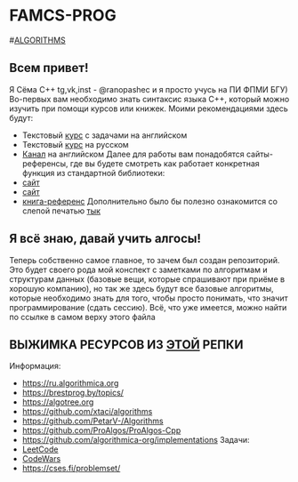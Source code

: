 
# FAMCS-PROG
#[ALGORITHMS](https://github.com/ranopashec/FAMCS-PROG/blob/main/ALGORITHMS.md)

## Всем привет!
Я Сёма C++ tg,vk,inst - @ranopashec и я просто учусь на ПИ ФПМИ БГУ)
Во-первых вам необходимо знать синтаксис языка C++, который можно изучить при помощи курсов или книжек. Моими рекомендациями здесь будут:
- Текстовый [курс](https://www.learncpp.com) с задачами на английском
- Текстовый [курс](https://ravesli.com/uroki-cpp/) на русском
- [Канал](https://www.youtube.com/playlist?list=PLlrATfBNZ98dudnM48yfGUldqGD0S4FFb) на английском
Далее для работы вам понадобятся сайты-референсы, где вы будете смотреть как работает конкретная функция из стандартной библиотеки:
-  [сайт](https://en.cppreference.com/w/)
-  [сайт](https://cplusplus.com/reference/)
-  [книга-референс](https://books.goalkicker.com/CPlusPlusBook/)
Дополнительно было бы полезно ознакомится со слепой печатью [тык](https://www.typingstudy.com/list_of_free_touch_typing_software_and_online_resources)

## Я всё знаю, давай учить алгосы!
Теперь собственно самое главное, то зачем был создан репозиторий. Это будет своего рода мой конспект с заметками по алгоритмам и структурам данных (базовые вещи, которые спрашивают при приёме в хорошую компанию), но так же здесь будут все базовые алгоритмы, которые необходимо знать для того, чтобы просто понимать, что значит программирование (сдать сессию). Всё, что уже имеется, можно найти по ссылке в самом верху этого файла


## ВЫЖИМКА РЕСУРСОВ ИЗ [ЭТОЙ](https://github.com/tayllan/awesome-algorithms#websites) РЕПКИ
Информация:
- https://ru.algorithmica.org
- https://brestprog.by/topics/
- https://algotree.org
- https://github.com/xtaci/algorithms
- https://github.com/PetarV-/Algorithms
- https://github.com/ProAlgos/ProAlgos-Cpp
- https://github.com/algorithmica-org/implementations
Задачи:
- [LeetCode](https://leetcode.com)
- [CodeWars](https://www.codewars.com)
- https://cses.fi/problemset/




